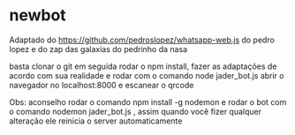 # newbot
Adaptado do https://github.com/pedroslopez/whatsapp-web.js do pedro lopez e do zap das galaxias do pedrinho da nasa

basta clonar o git em seguida rodar o npm install, fazer as adaptações de acordo com sua realidade e rodar com o comando node jader_bot.js
abrir o navegador no localhost:8000 e escanear o qrcode

Obs: aconselho rodar o comando npm install -g nodemon e rodar o bot com o comando nodemon jader_bot.js , assim quando você fizer qualquer alteração ele reinicia o server automaticamente
